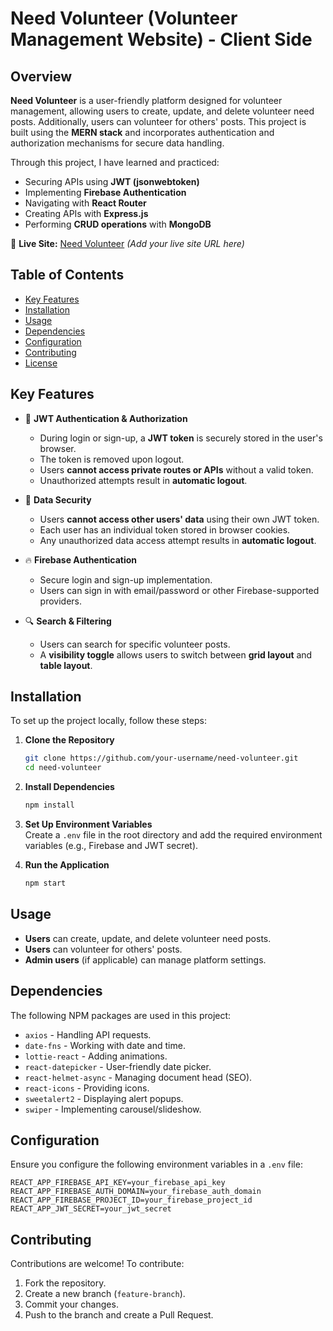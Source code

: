 # Need Volunteer (Volunteer Management Website) - Client Side

## Overview

**Need Volunteer** is a user-friendly platform designed for volunteer management, allowing users to create, update, and delete volunteer need posts. Additionally, users can volunteer for others' posts. This project is built using the **MERN stack** and incorporates authentication and authorization mechanisms for secure data handling.

Through this project, I have learned and practiced:
- Securing APIs using **JWT (jsonwebtoken)**
- Implementing **Firebase Authentication**
- Navigating with **React Router**
- Creating APIs with **Express.js**
- Performing **CRUD operations** with **MongoDB**

🔗 **Live Site:** [Need Volunteer](#) _(Add your live site URL here)_

## Table of Contents

- [Key Features](#key-features)
- [Installation](#installation)
- [Usage](#usage)
- [Dependencies](#dependencies)
- [Configuration](#configuration)
- [Contributing](#contributing)
- [License](#license)

## Key Features

- 🔑 **JWT Authentication & Authorization**
  - During login or sign-up, a **JWT token** is securely stored in the user's browser.
  - The token is removed upon logout.
  - Users **cannot access private routes or APIs** without a valid token.
  - Unauthorized attempts result in **automatic logout**.

- 🔐 **Data Security**
  - Users **cannot access other users' data** using their own JWT token.
  - Each user has an individual token stored in browser cookies.
  - Any unauthorized data access attempt results in **automatic logout**.

- 🔥 **Firebase Authentication**
  - Secure login and sign-up implementation.
  - Users can sign in with email/password or other Firebase-supported providers.

- 🔍 **Search & Filtering**
  - Users can search for specific volunteer posts.
  - A **visibility toggle** allows users to switch between **grid layout** and **table layout**.

## Installation

To set up the project locally, follow these steps:

1. **Clone the Repository**  
   ```sh
   git clone https://github.com/your-username/need-volunteer.git
   cd need-volunteer


2. **Install Dependencies**  
   ```sh
   npm install
   ```

3. **Set Up Environment Variables**  
   Create a `.env` file in the root directory and add the required environment variables (e.g., Firebase and JWT secret).

4. **Run the Application**  
   ```sh
   npm start
   ```

## Usage

- **Users** can create, update, and delete volunteer need posts.
- **Users** can volunteer for others' posts.
- **Admin users** (if applicable) can manage platform settings.

## Dependencies

The following NPM packages are used in this project:

- `axios` - Handling API requests.
- `date-fns` - Working with date and time.
- `lottie-react` - Adding animations.
- `react-datepicker` - User-friendly date picker.
- `react-helmet-async` - Managing document head (SEO).
- `react-icons` - Providing icons.
- `sweetalert2` - Displaying alert popups.
- `swiper` - Implementing carousel/slideshow.

## Configuration

Ensure you configure the following environment variables in a `.env` file:

```env
REACT_APP_FIREBASE_API_KEY=your_firebase_api_key
REACT_APP_FIREBASE_AUTH_DOMAIN=your_firebase_auth_domain
REACT_APP_FIREBASE_PROJECT_ID=your_firebase_project_id
REACT_APP_JWT_SECRET=your_jwt_secret
```

## Contributing

Contributions are welcome! To contribute:

1. Fork the repository.
2. Create a new branch (`feature-branch`).
3. Commit your changes.
4. Push to the branch and create a Pull Request.




